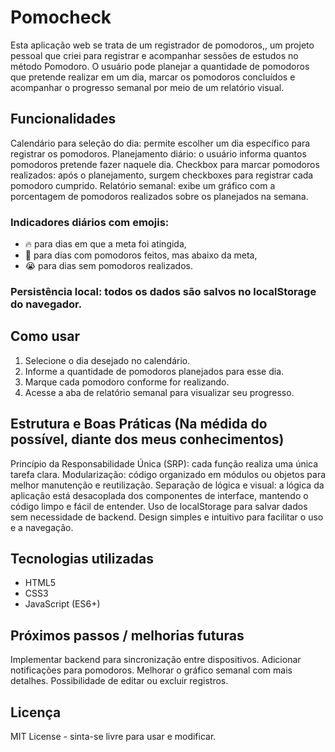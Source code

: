 # Pomocheck
Esta aplicação web se trata de um registrador de pomodoros,, um projeto pessoal que criei para registrar e acompanhar sessões de estudos no método Pomodoro. O usuário pode planejar a quantidade de pomodoros que pretende realizar em um dia, marcar os pomodoros concluídos e acompanhar o progresso semanal por meio de um relatório visual.

## Funcionalidades
Calendário para seleção do dia: permite escolher um dia específico para registrar os pomodoros.
Planejamento diário: o usuário informa quantos pomodoros pretende fazer naquele dia.
Checkbox para marcar pomodoros realizados: após o planejamento, surgem checkboxes para registrar cada pomodoro cumprido.
Relatório semanal: exibe um gráfico com a porcentagem de pomodoros realizados sobre os planejados na semana.

### Indicadores diários com emojis:
- 🔥 para dias em que a meta foi atingida,
- 🥺 para dias com pomodoros feitos, mas abaixo da meta,
- 😭 para dias sem pomodoros realizados.

### Persistência local: todos os dados são salvos no localStorage do navegador.

## Como usar
1. Selecione o dia desejado no calendário.
2. Informe a quantidade de pomodoros planejados para esse dia.
3. Marque cada pomodoro conforme for realizando.
4. Acesse a aba de relatório semanal para visualizar seu progresso.

## Estrutura e Boas Práticas (Na médida do possível, diante dos meus conhecimentos)
Princípio da Responsabilidade Única (SRP): cada função realiza uma única tarefa clara.
Modularização: código organizado em módulos ou objetos para melhor manutenção e reutilização.
Separação de lógica e visual: a lógica da aplicação está desacoplada dos componentes de interface, mantendo o código limpo e fácil de entender.
Uso de localStorage para salvar dados sem necessidade de backend.
Design simples e intuitivo para facilitar o uso e a navegação.

## Tecnologias utilizadas
- HTML5
- CSS3
- JavaScript (ES6+)

## Próximos passos / melhorias futuras
Implementar backend para sincronização entre dispositivos.
Adicionar notificações para pomodoros.
Melhorar o gráfico semanal com mais detalhes.
Possibilidade de editar ou excluir registros.

## Licença
MIT License - sinta-se livre para usar e modificar.